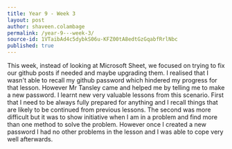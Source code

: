 ```yaml
---
title: Year 9 - Week 3
layout: post
author: shaveen.colambage
permalink: /year-9---week-3/
source-id: 1VTaibAd4c5dybkS06u-KFZ00tA8edtGzGqabfRrlNbc
published: true
---
```

This week, instead of looking at Microsoft Sheet, we focused on trying to fix our github posts if needed and maybe upgrading them. I realised that I wasn't able to recall my github password which hindered my progress for that lesson. However Mr Tansley came and helped me by telling me to make a new password. I learnt new very valuable lessons from this scenario. First that I need to be always fully prepared for anything and I recall things that are likely to be continued from previous lessons. The second was more difficult but it was to show initiative when I am in a problem and find more than one method to solve the problem. However once I created a new password I had no other problems in the lesson and I was able to cope very well afterwards.

